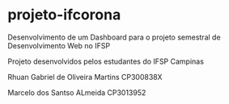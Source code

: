 # projeto-ifcorona
Desenvolvimento de um Dashboard para o projeto semestral de Desenvolvimento Web no IFSP

Projeto desenvolvidos pelos estudantes do IFSP Campinas

Rhuan Gabriel de Oliveira Martins CP300838X

Marcelo dos Santso ALmeida CP3013952
